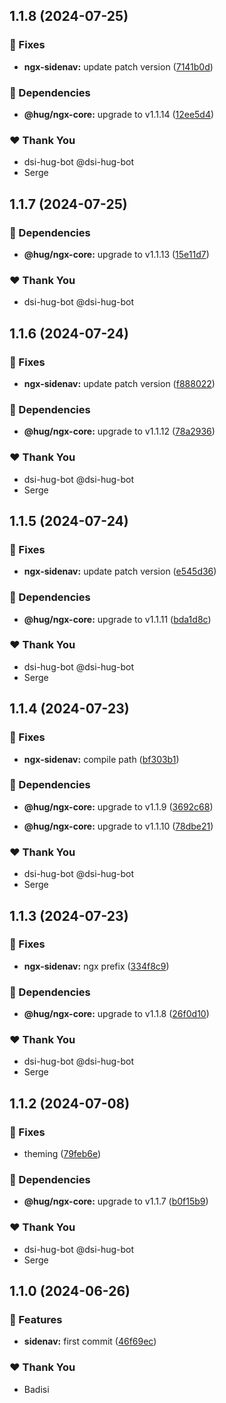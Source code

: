 ## 1.1.8 (2024-07-25)


### 🐛 Fixes

- **ngx-sidenav:** update patch version ([7141b0d](https://github.com/DSI-HUG/ngx-components/commit/7141b0d))


### 🌱 Dependencies

- **@hug/ngx-core:** upgrade to v1.1.14 ([12ee5d4](https://github.com/DSI-HUG/ngx-components/commit/12ee5d4))


### ❤️  Thank You

- dsi-hug-bot @dsi-hug-bot
- Serge

## 1.1.7 (2024-07-25)


### 🌱 Dependencies

- **@hug/ngx-core:** upgrade to v1.1.13 ([15e11d7](https://github.com/DSI-HUG/ngx-components/commit/15e11d7))


### ❤️  Thank You

- dsi-hug-bot @dsi-hug-bot

## 1.1.6 (2024-07-24)


### 🐛 Fixes

- **ngx-sidenav:** update patch version ([f888022](https://github.com/DSI-HUG/ngx-components/commit/f888022))


### 🌱 Dependencies

- **@hug/ngx-core:** upgrade to v1.1.12 ([78a2936](https://github.com/DSI-HUG/ngx-components/commit/78a2936))


### ❤️  Thank You

- dsi-hug-bot @dsi-hug-bot
- Serge

## 1.1.5 (2024-07-24)


### 🐛 Fixes

- **ngx-sidenav:** update patch version ([e545d36](https://github.com/DSI-HUG/ngx-components/commit/e545d36))


### 🌱 Dependencies

- **@hug/ngx-core:** upgrade to v1.1.11 ([bda1d8c](https://github.com/DSI-HUG/ngx-components/commit/bda1d8c))


### ❤️  Thank You

- dsi-hug-bot @dsi-hug-bot
- Serge

## 1.1.4 (2024-07-23)


### 🐛 Fixes

- **ngx-sidenav:** compile path ([bf303b1](https://github.com/DSI-HUG/ngx-components/commit/bf303b1))


### 🌱 Dependencies

- **@hug/ngx-core:** upgrade to v1.1.9 ([3692c68](https://github.com/DSI-HUG/ngx-components/commit/3692c68))

- **@hug/ngx-core:** upgrade to v1.1.10 ([78dbe21](https://github.com/DSI-HUG/ngx-components/commit/78dbe21))


### ❤️  Thank You

- dsi-hug-bot @dsi-hug-bot
- Serge

## 1.1.3 (2024-07-23)


### 🐛 Fixes

- **ngx-sidenav:** ngx prefix ([334f8c9](https://github.com/DSI-HUG/ngx-components/commit/334f8c9))


### 🌱 Dependencies

- **@hug/ngx-core:** upgrade to v1.1.8 ([26f0d10](https://github.com/DSI-HUG/ngx-components/commit/26f0d10))


### ❤️  Thank You

- dsi-hug-bot @dsi-hug-bot
- Serge

## 1.1.2 (2024-07-08)

### 🐛 Fixes

-   theming ([79feb6e](https://github.com/DSI-HUG/ngx-components/commit/79feb6e))

### 🌱 Dependencies

-   **@hug/ngx-core:** upgrade to v1.1.7 ([b0f15b9](https://github.com/DSI-HUG/ngx-components/commit/b0f15b9))

### ❤️ Thank You

-   dsi-hug-bot @dsi-hug-bot
-   Serge

## 1.1.0 (2024-06-26)

### 🚀 Features

-   **sidenav:** first commit ([46f69ec](https://github.com/DSI-HUG/ngx-components/commit/46f69ec))

### ❤️ Thank You

-   Badisi
